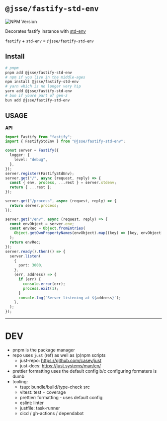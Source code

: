 # `@jsse/fastify-std-env`

<!-- https://shields.io/badges/npm-version -->

![NPM Version](https://img.shields.io/npm/v/%40jsse%2Ffastify-std-env?style=flat-square&logo=npm&color=blue&cacheSeconds=60)

Decorates fastify instance with [std-env](https://github.com/unjs/std-env)

`fastify` + `std-env` = `@jsse/fastify-std-env`

## Install

```bash
# pnpm
pnpm add @jsse/fastify-std-env
# npm if you live in the middle-ages
npm install @jsse/fastify-std-env
# yarn which is no longer very hip
yarn add @jsse/fastify-std-env
# bun if youre part of gen-z
bun add @jsse/fastify-std-env
```

## USAGE

**API**

```typescript
import Fastify from "fastify";
import { FastifyStdEnv } from "@jsse/fastify-std-env";

const server = Fastify({
  logger: {
    level: "debug",
  },
});
server.register(FastifyStdEnv);
server.get("/", async (request, reply) => {
  const { env, process, ...rest } = server.stdenv;
  return { ...rest };
});

server.get("/process", async (request, reply) => {
  return server.process;
});

server.get("/env", async (request, reply) => {
  const envObject = server.env;
  const envRec = Object.fromEntries(
    Object.getOwnPropertyNames(envObject).map((key) => [key, envObject[key]]),
  );
  return envRec;
});
server.ready().then(() => {
  server.listen(
    {
      port: 3000,
    },
    (err, address) => {
      if (err) {
        console.error(err);
        process.exit(1);
      }
      console.log(`Server listening at ${address}`);
    },
  );
});
```

---

# DEV

- pnpm is the package manager
- repo uses `just` (ref) as well as (p)npm scripts
  - just-repo: https://github.com/casey/just
  - just-docs: https://just.systems/man/en/
- prettier formatting uses the default config b/c configuring formaters is dumb
- tooling:
  - tsup: bundle/build/type-check src
  - vitest: test + coverage
  - prettier: formatting - uses default config
  - eslint: linter
  - justfile: task-runner
  - cicd / gh-actions / dependabot
